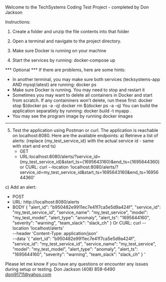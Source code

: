 Welcome to the TechSystems Coding Test Project - completed by Don Jackson

Instructions:
1) Create a folder and unzip the file contents into that folder

2) Open a terminal and navigate to the project directory.

3) Make sure Docker is running on your machine

4) Start the services by running: 
docker-compose up

*** Optional ***
If there are problems, here are some hints:
- In another terminal, you may make sure both services (tecksystems-app AND mysql:latest) are running: 
docker ps
- Make sure Docker is running. You may need to stop and restart it
- Sometimes you may want to delete all containers in Docker and start from scratch. If any containiners won't delete, run these first:
docker stop $(docker ps -a -q)
docker rm $(docker ps -a -q)
You can build the application separatlely by running:
docker build -t myapp .
- You may see the program image by running
docker images
*****************

5) Test the application using Postman or curl. The application is reachable on localhost:8080. Here are the available endpoints:
a) Retrieve a list of alerts: (replace {my_test_service_id} with the actual service id - same with start and end ts)
   - GET
   - URL:localhost:8080/alerts/?service_id={my_test_service_id}&start_ts={1695643160}&end_ts={1695644360}
   or CURL:
   curl --location 'localhost:8080/alerts/?service_id=my_test_service_id&start_ts=1695643160&end_ts=1695644360'

c) Add an alert:
   - POST
   - URL: http://localhost:8080/alerts
   - BODY
      {
         "alert_id": "b950482e9911ec7e41f7ca5e5d9a424f",
         "service_id": "my_test_service_id",
         "service_name": "my_test_service",
         "model": "my_test_model",
         "alert_type": "anomaly",
         "alert_ts": "1695644160",
         "severity": "warning",
         "team_slack": "slack_ch"
      }
   Or CURL:
      curl --location 'localhost/alerts' \
      --header 'Content-Type: application/json' \
      --data '{
         "alert_id": "b950482e9911ec7e41f7ca5e5d9a424f",
         "service_id": "my_test_service_id",
         "service_name": "my_test_service",
         "model": "my_test_model",
         "alert_type": "anomaly",
         "alert_ts": "1695644160",
         "severity": "warning",
         "team_slack": "slack_ch"
      }
      '

Please let me know if you have any questions or encounter any issues during setup or testing.
Don Jackson
(408) 858-6490
donj91711@yahoo.com
